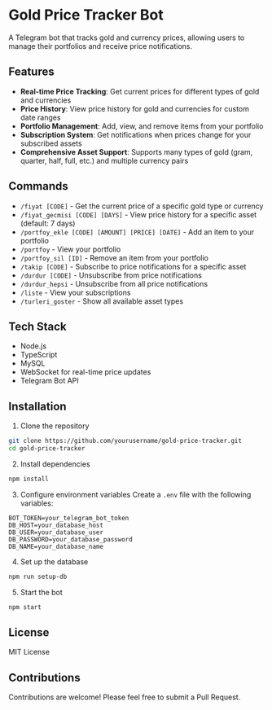 # Gold Price Tracker Bot

A Telegram bot that tracks gold and currency prices, allowing users to manage their portfolios and receive price notifications.

## Features

- **Real-time Price Tracking**: Get current prices for different types of gold and currencies
- **Price History**: View price history for gold and currencies for custom date ranges
- **Portfolio Management**: Add, view, and remove items from your portfolio
- **Subscription System**: Get notifications when prices change for your subscribed assets
- **Comprehensive Asset Support**: Supports many types of gold (gram, quarter, half, full, etc.) and multiple currency pairs

## Commands

- `/fiyat [CODE]` - Get the current price of a specific gold type or currency
- `/fiyat_gecmisi [CODE] [DAYS]` - View price history for a specific asset (default: 7 days)
- `/portfoy_ekle [CODE] [AMOUNT] [PRICE] [DATE]` - Add an item to your portfolio
- `/portfoy` - View your portfolio
- `/portfoy_sil [ID]` - Remove an item from your portfolio
- `/takip [CODE]` - Subscribe to price notifications for a specific asset
- `/durdur [CODE]` - Unsubscribe from price notifications
- `/durdur_hepsi` - Unsubscribe from all price notifications
- `/liste` - View your subscriptions
- `/turleri_goster` - Show all available asset types

## Tech Stack

- Node.js
- TypeScript
- MySQL
- WebSocket for real-time price updates
- Telegram Bot API

## Installation

1. Clone the repository
```bash
git clone https://github.com/yourusername/gold-price-tracker.git
cd gold-price-tracker
```

2. Install dependencies
```bash
npm install
```

3. Configure environment variables
Create a `.env` file with the following variables:
```
BOT_TOKEN=your_telegram_bot_token
DB_HOST=your_database_host
DB_USER=your_database_user
DB_PASSWORD=your_database_password
DB_NAME=your_database_name
```

4. Set up the database
```bash
npm run setup-db
```

5. Start the bot
```bash
npm start
```

## License

MIT License

## Contributions

Contributions are welcome! Please feel free to submit a Pull Request. 